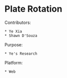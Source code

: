 Plate Rotation
======================

Contributors:

	* Ye Xia
	* Shawn D'Souza
	
Purpose:

	* Ye's Research

Platform:

	* Web